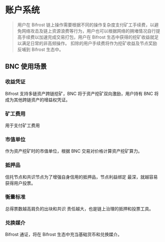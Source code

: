 # 账户系统
> 用户在 Bifrost 链上操作需要根据不同的操作复杂度支付矿工手续费，以避免网络攻击及链上资源浪费等行为，用户也可以根据网络的拥堵情况自行提高手续费以加速完成交易打包，用户在 Bifrost 生态中获得的挖矿收益就足以满足日常的非高频操作。 扣除的用户手续费将作为挖矿收益及节点奖励反哺到 Bifrost 生态中。

## BNC 使用场景
### 收益凭证
Bifrost 支持多链资产跨链挖矿，BNC 将于资产挖矿双向激励，用户持有 BNC 将成为其他跨链资产的增益权凭证。

### 矿工费用
用于支付矿工费用

### 市值单位
作为资产挖矿时的市值单位，根据 BNC 交易对价格计算资产挖矿算力。

### 抵押品
信托节点和共识节点为了增强自身信用的抵押品，节点利益绑定 最深，就越容易获得用户投票。

### 衡量标准
总得票数越高肩负的出块和共识 责任越大，也是链上治理的抵押和投票工具。

### 兑换媒介
Bifrost 通证，将在 Bifrost 生态中充当基础货币和兑换媒介。